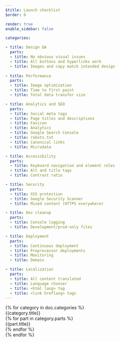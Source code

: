 ```yaml
---
$title: Launch checklist
$order: 6

render: true
enable_sidebar: false

categories:

- title: Design QA
  parts: 
  - title: No obvious visual issues
  - title: All buttons and hyperlinks work
  - title: Images and copy match intended design
  
- title: Performance
  parts:
  - title: Image optimization
  - title: Time to first paint
  - title: Total data transfer size

- title: Analytics and SEO
  parts:
  - title: Social meta tags
  - title: Page titles and descriptions
  - title: Favicon
  - title: Analytics
  - title: Google Search Console
  - title: robots.txt
  - title: Canonical links
  - title: Microdata

- title: Accessibility
  parts:
  - title: Keyboard navigation and element roles
  - title: Alt and title tags
  - title: Contrast ratio

- title: Security
  parts:
  - title: XSS protection
  - title: Google Security Scanner
  - title: Mixed content (HTTPS everywhere)

- title: Dev cleanup
  parts:
  - title: Console logging
  - title: Development/prod-only files

- title: Deployment
  parts:
  - title: Continuous deployment
  - title: Preprocessor deployments
  - title: Monitoring
  - title: Domain

- title: Localization
  parts:
  - title: All content translated
  - title: Language chooser
  - title: <html lang> tag
  - title: <link hreflang> tags
---
```

<div class="checklist">
  {% for category in doc.categories %}
    <div class="checklist__category">
      <div class="checklist__category__title">{{category.title}}</div>
      <div class="checklist__category__parts">
      {% for part in category.parts %}
        <div class="checklist__category__parts__part">
          {{part.title}}
        </div>
      {% endfor %}
      </div>
    </div>
  {% endfor %}
</div>
